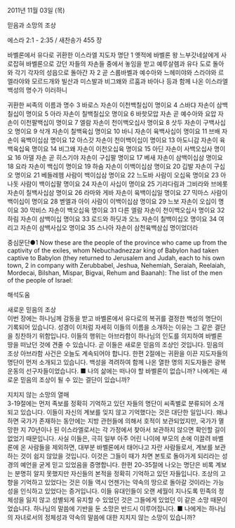 2011년 11월 03일 (목)

믿음과 소망의 조상



에스라 2:1 - 2:35 / 새찬송가 455 장


바벨론에서 유다로 귀환한 이스라엘 지도자 명단
1 옛적에 바벨론 왕 느부갓네살에게 사로잡혀 바벨론으로 갔던 자들의 자손들 중에서 놓임을 받고 예루살렘과 유다 도로 돌아와 각기 각자의 성읍으로 돌아간 자 2 곧 스룹바벨과 예수아와 느헤미야와 스라야와 르엘라야와 모르드개와 빌산과 미스발과 비그왜와 르훔과 바아나 등과 함께 나온 이스라엘 백성의 명수가 이러하니

귀환한 씨족의 이름과 명수
3 바로스 자손이 이천백칠십이 명이요 4 스바댜 자손이 삼백칠십이 명이요 5 아라 자손이 칠백칠십오 명이요 6 바핫모압 자손 곧 예수아와 요압 자손이 이천팔백십이 명이요 7 엘람 자손이 천이백오십사 명이요 8 삿두 자손이 구백사십오 명이요 9 삭개 자손이 칠백육십 명이요 10 바니 자손이 육백사십이 명이요 11 브배 자손이 육백이십삼 명이요 12 아스갓 자손이 천이백이십이 명이요 13 아도니감 자손이 육백육십육 명이요 14 비그왜 자손이 이천오십육 명이요 15 아딘 자손이 사백오십사 명이요 16 아델 자손 곧 히스기야 자손이 구십팔 명이요 17 베새 자손이 삼백이십삼 명이요 18 요라 자손이 백십이 명이요 19 하숨 자손이 이백이십삼 명이요 20 깁발 자손이 구십오 명이요 21 베들레헴 사람이 백이십삼 명이요 22 느도바 사람이 오십육 명이요 23 아나돗 사람이 백이십팔 명이요 24 자손이 사십이 명이요 25 기랴다림과 그비라와 브에롯 자손이 칠백사십삼 명이요 26 라마와 게바 자손이 육백이십일 명이요 27 믹마스 사람이 백이십이 명이요 28 벧엘과 아이 사람이 이백이십삼 명이요 29 느보 자손이 오십이 명이요 30 막비스 자손이 백오십육 명이요 31 다른 엘람 자손이 천이백오십사 명이요 32 하림 자손이 삼백이십 명이요 33 로드와 하딧과 오노 자손이 칠백이십오 명이요 34 여리고 자손이 삼백사십오 명이요 35 스나아 자손이 삼천육백삼십 명이었더라

중심문단●1 Now these are the people of the province who came up from the captivity of the exiles, whom Nebuchadnezzar king of Babylon had taken captive to Babylon (they returned to Jerusalem and Judah, each to his own town, 2 in company with Zerubbabel, Jeshua, Nehemiah, Seraiah, Reelaiah, Mordecai, Bilshan, Mispar, Bigvai, Rehum and Baanah): The list of the men of the people of Israel:

해석도움





새로운 믿음의 조상  
이번 장에는 하나님께 감동을 받고 바벨론에서 유다로의 복귀를 결정한 백성의 명단이 기록되어 있습니다. 성경이 이처럼 자세히 이들의 이름을 소개하는 이유는 그 같은 결단을 칭찬하기 위함입니다. 이들의 행위는 아브라함이 하나님의 인도를 의지하여 바벨론 땅을 떠났던 것에 견줄 수 있습니다. 곧 이들은 새로운 믿음의 조상인 것입니다. 믿음의 조상 아브라함 사건은 오늘도 계속되어야 합니다. 한편 2절에는 귀환을 이끈 지도자들의 명단이 먼저 소개되고 있습니다. 백성을 격려하여 함께 나온 열한 명의 지도자들은 광복 운동의 선구자들이었습니다.
■ 나의 삶에는 떠나야 할 바벨론이 없습니까? 나에게는 새로운 믿음의 조상이 될 수 있는 결단이 있습니까?

지치지 않는 소망의 열매  
3-19절에는 먼저 족보를 정확히 기억하고 있던 자들의 명단이 씨족별로 분류되어 소개되고 있습니다. 이들이 자신의 계보를 잊지 않고 기억했다는 것은 대단한 일입니다. 왜냐하면 국가가 존재하는 동안에는 지방 관헌들에 의해서 호적이 보관되었지만, 국가가 멸망한 지 70년이나 된 이스라엘로서는 각 가정에서 찾아서 보관하지 않으면 확인할 길이 없었기 때문입니다. 사실 이들은, 극히 일부 아주 어린 나이에 부모의 손에 이끌려 바벨론에 온 사람들을 제외하면, 대부분 바벨론에서 태어나고 자란 사람들로서, 계보를 보관하는 것이 쉽지 않았을 것입니다. 이것은 그들이 때가 차면 본토로 돌아가게 되리라는 성경의 예언을 굳게 믿고 있었음을 증명합니다. 한편 20-35절에 나오는 명단은 비록 계보는 분명히 알지 못했지만 자신들의 본적을 정확히 기억하고 있던 자들입니다. 조상의 고향을 기억하고 있었다는 것은 이들 역시 언젠가는 약속의 땅으로 돌아갈 것이라는 가능성을 인식하고 있었다는 증거입니다. 이들 유대인들이 오랜 세월이 지나도록 민족의 정체성을 잃지 않고 성별되게 유지할 수 있었던 것은 그들에게 있었던 이 같은 소망 때문이었습니다. 하나님의 말씀에 기반을 둔 소망은 반드시 이루어집니다.
■ 나에게는 하나님의 자녀로서의 정체성과 약속의 말씀에 대한 지치지 않는 소망이 있습니까?